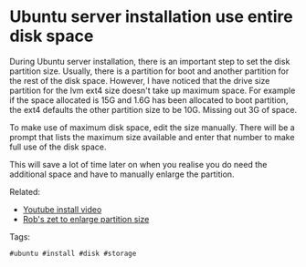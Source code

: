 # Ubuntu server installation use entire disk space
During Ubuntu server installation, there is an important step to set the
disk partition size. Usually, there is a partition for boot and another
partition for the rest of the disk space. However, I have noticed that
the drive size partition for the lvm ext4 size doesn't take up maximum
space. For example if the space allocated is 15G and 1.6G has been
allocated to boot partition, the ext4 defaults the other partition size
to be 10G. Missing out 3G of space.

To make use of maximum disk space, edit the size manually. There will be
a prompt that lists the maximum size available and enter that number to
make full use of the disk space.

This will save a lot of time later on when you realise you do need the
additional space and have to manually enlarge the partition.

Related:
* [Youtube install
      video](https://www.youtube.com/watch?v=zs2zdVPwZ7E&t=580s)
* [Rob's zet to enlarge partition size](https://github.com/rwxrob/zet/blob/e0800f0a37d3918ddf90dcca5654df56d247ab97/20220714191155/README.md)

Tags:

    #ubuntu #install #disk #storage
